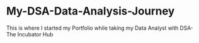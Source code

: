 # My-DSA-Data-Analysis-Journey
This is where I started my Portfolio while taking my Data Analyst with DSA- The Incubator Hub
